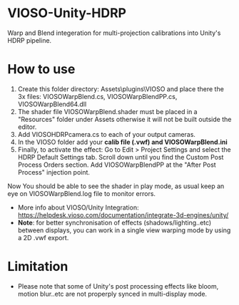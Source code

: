 # VIOSO-Unity-HDRP
Warp and Blend integeration for multi-projection calibrations into Unity's HDRP pipeline.

# How to use

1. Create this folder directory: Assets\plugins\VIOSO and place there the 3x files: VIOSOWarpBlend.cs, VIOSOWarpBlendPP.cs, VIOSOWarpBlend64.dll
2. The shader file VIOSOWarpBlend.shader must be placed in a "Resources" folder under Assets otherwise it will not be built outside the editor.
3. Add VIOSOHDRPcamera.cs to each of your output cameras.
4. In the VIOSO folder add your **calib file (.vwf) and VIOSOWarpBlend.ini**
5. Finally, to activate the effect: 
Go to Edit > Project Settings and select the HDRP Default Settings tab.
Scroll down until you find the Custom Post Process Orders section. Add VIOSOWarpBlendPP at the "After Post Process" injection point.

Now You should be able to see the shader in play mode, as usual keep an eye on VIOSOWarpBlend.log file to monitor errors.
- More info about VIOSO/Unity Integration: https://helpdesk.vioso.com/documentation/integrate-3d-engines/unity/
- **Note**: for better synchronisation of effects (shadows/lighting..etc) between displays, you can work in a single view warping mode by using a 2D .vwf export.

# Limitation
- Please note that some of Unity's post processing effects like bloom, motion blur..etc are not properply synced in multi-display mode.
